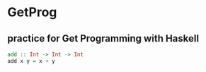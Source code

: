 # GetProg
## practice for Get Programming with Haskell

```haskell
add :: Int -> Int -> Int
add x y = x + y

```
